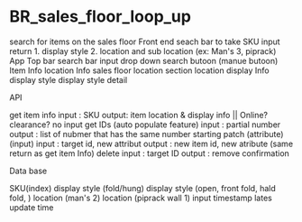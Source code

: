 # BR_sales_floor_loop_up
search for items on the sales floor
Front end 
  seach bar to take SKU input
  return 
    1. display style
    2. location and sub location (ex: Man's 3, piprack)
App
  Top bar
    search bar
      input
        drop down
      search butoon 
    (manue butoon)
  Item Info
    location Info
      sales floor location 
      section location
    display Info
      display style
      display style detail

API

get item info
  input : SKU
  output: item location & display info || Online? clearance? no input
get IDs (auto populate feature)
  input : partial number
  output : list of nubmer that has the same number starting
patch (attribute) (input)
  input : target id, new attribut
  output : new item id, new atribute (same return as get item Info)
delete 
  input : target ID
  output : remove confirmation

Data base

SKU(index)
display style (fold/hung)
display style (open, front fold, hald fold, )
location (man's 2)
location (piprack wall 1)
input timestamp
lates update time
